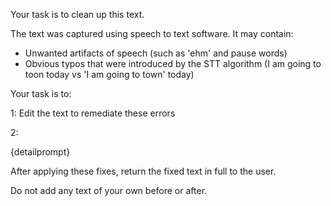Your task is to clean up this text. 

The text was captured using speech to text software. It may contain:

- Unwanted artifacts of speech (such as 'ehm' and pause words)
- Obvious typos that were introduced by the STT algorithm (I am going to toon today vs 'I am going to town' today)

Your task is to:

1: Edit the text to remediate these errors

2:

{detailprompt}

After applying these fixes, return the fixed text in full to the user. 

Do not add any text of your own before or after. 
